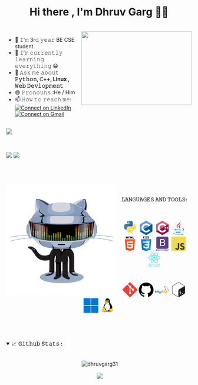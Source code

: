 <h1 align='center'>Hi there , I'm Dhruv Garg 👋🏻</h1><br>

<a target="_blank">
  <img align="right" height="200" width="300" src="https://github.com/dhruvgarg31/dhruvgarg31/blob/main/icons/main.mp4">
</a>

- 🔭 𝙸'𝚖 3r𝚍 𝚢𝚎𝚊𝚛 BE CSE student.
- 🌱 𝙸’𝚖 𝚌𝚞𝚛𝚛𝚎𝚗𝚝𝚕𝚢 𝚕𝚎𝚊𝚛𝚗𝚒𝚗𝚐 𝚎𝚟𝚎𝚛𝚢𝚝𝚑𝚒𝚗𝚐 😁
- 💬 𝙰𝚜𝚔 𝚖𝚎 𝚊𝚋𝚘𝚞𝚝 **𝙿𝚢𝚝𝚑𝚘𝚗, 𝙲++, Linux , 𝚆𝚎𝚋 𝙳𝚎𝚟𝚕𝚘𝚙𝚖𝚎𝚗𝚝**
- 😄 𝙿𝚛𝚘𝚗𝚘𝚞𝚗𝚜 :He / Him 
- 📫 𝙷𝚘𝚠 𝚝𝚘 𝚛𝚎𝚊𝚌𝚑 𝚖𝚎: <span>[![Connect on LinkedIn](https://img.shields.io/badge/--linkedin?label=LinkedIn&logo=LinkedIn&style=social)](https://www.linkedin.com/in/dhruvgarg31//)   [![Connect on Gmail](https://img.shields.io/badge/--Gmail?label=Gmail&logo=Gmail&style=social)](mailto:dhruvgarg3131@gmail.com)</span>

<br/>
<a href="#">
    <img src="https://komarev.com/ghpvc/?username=dhruvgarg31&color=blueviolet">
</a>


&emsp;&emsp;

<a href='https://www.hackerrank.com/dhruv3755_be20'><img src='https://img.shields.io/badge/-Hackerrank-2EC866?style=for-the-badge&logo=HackerRank&logoColor=white'/></a>
<a href='https://auth.geeksforgeeks.org/user/dhruv3755be20/'><img src='https://img.shields.io/badge/-geeksforgeeks-080704?style=for-the-badge&logo=geeksforgeeks'/></a>

<br/>

<div align='center'>

#

<a target="_blank"><img align="left" height="300" width="300" alt="𝙶𝙸𝙵" src="https://github.com/Urvashi0109/Urvashi0109/blob/main/github.gif?raw=true"></a>
<br/>

**𝙻𝙰𝙽𝙶𝚄𝙰𝙶𝙴𝚂 𝙰𝙽𝙳 𝚃𝙾𝙾𝙻𝚂:**  
<br/>
<br/>

<code><img src="https://github.com/dhruvgarg31/dhruvgarg31/blob/main/icons/python-original.svg" alt="python" width="40" height="40"/></code> 
<code><img src="https://github.com/dhruvgarg31/dhruvgarg31/blob/main/icons/c-original.svg" alt="C" width="40" height="40"/></code>
<code><img src="https://github.com/dhruvgarg31/dhruvgarg31/blob/main/icons/cplusplus-original.svg" alt="C++" width="40" height="40"/></code> 
<code><img src="https://github.com/dhruvgarg31/dhruvgarg31/blob/main/icons/java-original.svg" alt="Java" width="40" height="40"/></code> 
<code><img src="https://github.com/dhruvgarg31/dhruvgarg31/blob/main/icons/html5-original-wordmark.svg" alt="html5" height="40"/></code> 
<code><img src="https://github.com/dhruvgarg31/dhruvgarg31/blob/main/icons/css3-original-wordmark.svg" alt="css3" height="40"/></code> 
<code><img src="https://github.com/dhruvgarg31/dhruvgarg31/blob/main/icons/bootstrap-plain-wordmark.svg" alt="bootstrap" height="40"/></code> 
<code><img src="https://github.com/dhruvgarg31/dhruvgarg31/blob/main/icons/javascript-original.svg" alt="JavaScript" width="40" height="40"/></code> 
<code><img src="https://github.com/dhruvgarg31/dhruvgarg31/blob/main/icons/react-original-wordmark.svg" alt="React" width="40" height="40"/></code> 
  #
<code><img src="https://github.com/dhruvgarg31/dhruvgarg31/blob/main/icons/git-scm-icon.svg" alt="git" width="40" height="40"/></code> 
<code><img src="https://github.com/dhruvgarg31/dhruvgarg31/blob/main/icons/github.svg" alt="github" width="40" height="40"/></code> 
<code><img src="https://github.com/dhruvgarg31/dhruvgarg31/blob/main/icons/mysql-original-wordmark.svg" alt="mysql" width="40" height="40"/></code>
<code><img src="https://github.com/dhruvgarg31/dhruvgarg31/blob/main/icons/gnu_bash-icon.svg" alt="bash" width="40" height="40"/></code>
<code><img src="https://github.com/dhruvgarg31/dhruvgarg31/blob/main/icons/win11.svg" alt="Win11" width="40" height="40"/></code>
<code><img src="https://github.com/dhruvgarg31/dhruvgarg31/blob/main/icons/linux-original.svg" alt="Linux" width="40" height="40"/></code>

<br/>

#

</div>

<details open="">
<summary>
  <g-emoji class="g-emoji" alias="chart_with_upwards_trend" fallback-src="https://github.githubassets.com/images/icons/emoji/unicode/1f4c8.png">📈</g-emoji>
  <strong>𝙶𝚒𝚝𝚑𝚞𝚋 𝚂𝚝𝚊𝚝𝚜 : </strong>
</summary>
<br>

<p align="center">&nbsp;<img align="center" src="https://github-readme-stats.vercel.app/api?theme=algolia&username=dhruvgarg31&show_icons=true&locale=en" alt="dhruvgarg31" /></p>
<p align="center">&nbsp;<img align="center" src="https://github-readme-stats.vercel.app/api/top-langs/?username=dhruvgarg31&langs_count=15&layout=compact&hide_border=true&theme=algolia" /></p>
<br/>

